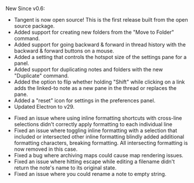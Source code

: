New Since v0.6:
+ Tangent is now open source! This is the first release built from the open source package.
+ Added support for creating new folders from the "Move to Folder" command.
+ Added support for going backward & forward in thread history with the backward & forward buttons on a mouse.
+ Added a setting that controls the hotspot size of the settings pane for a panel.
+ Added support for duplicating notes and folders with the new "Duplicate" command.
+ Added the option to flip whether holding "Shift" while clicking on a link adds the linked-to note as a new pane in the thread or replaces the pane.
+ Added a "reset" icon for settings in the preferences panel.
+ Updated Electron to v29.
- Fixed an issue where using inline formatting shortcuts with cross-line selections didn't correctly apply formatting to each individual line
- Fixed an issue where toggling inline formatting with a selection that included or intersected other inline formatting blindly added additional formatting characters, breaking formatting. All intersecting formatting is now removed in this case.
- Fixed a bug where archiving maps could cause map rendering issues.
- Fixed an issue where hitting escape while editing a filename didn't return the note's name to its original state.
- Fixed an issue where you could rename a note to empty string.